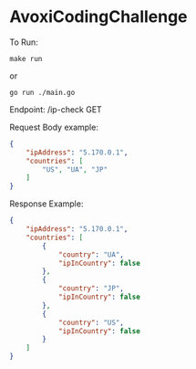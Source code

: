 # AvoxiCodingChallenge


To Run:
```
make run
```
or
```
go run ./main.go
```

Endpoint:
/ip-check GET

Request Body example:
```json
{
    "ipAddress": "5.170.0.1",
    "countries": [
        "US", "UA", "JP"
    ]
}
```

Response Example:
```json
{
    "ipAddress": "5.170.0.1",
    "countries": [
        {
            "country": "UA",
            "ipInCountry": false
        },
        {
            "country": "JP",
            "ipInCountry": false
        },
        {
            "country": "US",
            "ipInCountry": false
        }
    ]
}
```
